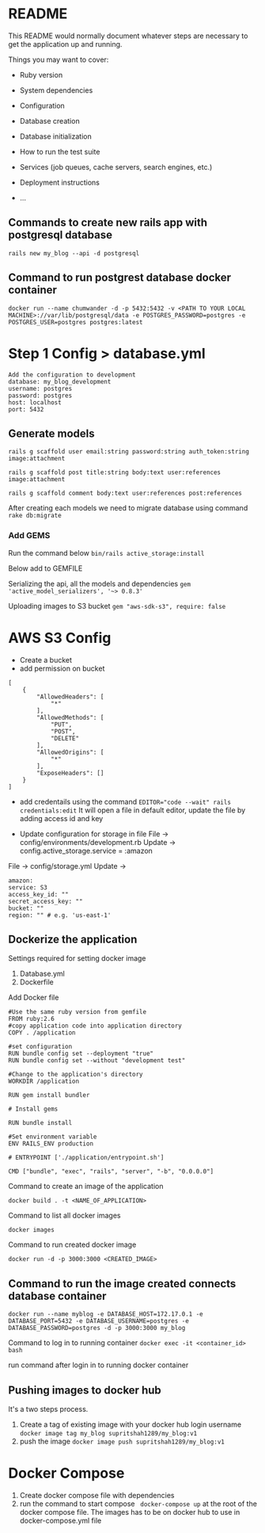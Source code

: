 # README

This README would normally document whatever steps are necessary to get the
application up and running.

Things you may want to cover:

- Ruby version

- System dependencies

- Configuration

- Database creation

- Database initialization

- How to run the test suite

- Services (job queues, cache servers, search engines, etc.)

- Deployment instructions

- ...

## Commands to create new rails app with postgresql database

`rails new my_blog --api -d postgresql`

## Command to run postgrest database docker container

```
docker run --name chumwander -d -p 5432:5432 -v <PATH TO YOUR LOCAL MACHINE>://var/lib/postgresql/data -e POSTGRES_PASSWORD=postgres -e POSTGRES_USER=postgres postgres:latest

```

# Step 1 Config > database.yml

    Add the configuration to development
    database: my_blog_development
    username: postgres
    password: postgres
    host: localhost
    port: 5432

## Generate models

`rails g scaffold user email:string password:string auth_token:string image:attachment`

`rails g scaffold post title:string body:text user:references image:attachment`

`rails g scaffold comment body:text user:references post:references`

After creating each models we need to migrate database using command `rake db:migrate`

### Add GEMS

Run the command below
`bin/rails active_storage:install`

Below add to GEMFILE

Serializing the api, all the models and dependencies
`gem 'active_model_serializers', '~> 0.8.3'`

Uploading images to S3 bucket
`gem "aws-sdk-s3", require: false`

# AWS S3 Config

- Create a bucket
- add permission on bucket

```
[
    {
        "AllowedHeaders": [
            "*"
        ],
        "AllowedMethods": [
            "PUT",
            "POST",
            "DELETE"
        ],
        "AllowedOrigins": [
            "*"
        ],
        "ExposeHeaders": []
    }
]

```

- add credentails using the command
  `EDITOR="code --wait" rails credentials:edit`
  It will open a file in default editor, update the file by adding access id and key

- Update configuration for storage in file
  File -> config/environments/development.rb
  Update -> config.active_storage.service = :amazon

File -> config/storage.yml
Update ->

```
amazon:
service: S3
access_key_id: ""
secret_access_key: ""
bucket: ""
region: "" # e.g. 'us-east-1'

```

## Dockerize the application

Settings required for setting docker image

1. Database.yml
2. Dockerfile

Add Docker file

```
#Use the same ruby version from gemfile
FROM ruby:2.6
#copy application code into application directory
COPY . /application

#set configuration
RUN bundle config set --deployment "true"
RUN bundle config set --without "development test"

#Change to the application's directory
WORKDIR /application

RUN gem install bundler

# Install gems

RUN bundle install

#Set environment variable
ENV RAILS_ENV production

# ENTRYPOINT ['./application/entrypoint.sh']

CMD ["bundle", "exec", "rails", "server", "-b", "0.0.0.0"]

```

Command to create an image of the application

`docker build . -t <NAME_OF_APPLICATION>`

Command to list all docker images

`docker images`

Command to run created docker image

`docker run -d -p 3000:3000 <CREATED_IMAGE>`

## Command to run the image created connects database container

```
docker run --name myblog -e DATABASE_HOST=172.17.0.1 -e DATABASE_PORT=5432 -e DATABASE_USERNAME=postgres -e DATABASE_PASSWORD=postgres -d -p 3000:3000 my_blog
```

Command to log in to running container
`docker exec -it <container_id> bash`

run command after login in to running docker container

## Pushing images to docker hub

It's a two steps process.

1. Create a tag of existing image with your docker hub login username
   `docker image tag my_blog supritshah1289/my_blog:v1`
2. push the image
   `docker image push supritshah1289/my_blog:v1`

# Docker Compose

1. Create docker compose file with dependencies
2. run the command to start compose ` docker-compose up` at the root of the docker compose file. The images has to be on docker hub to use in docker-compose.yml file
